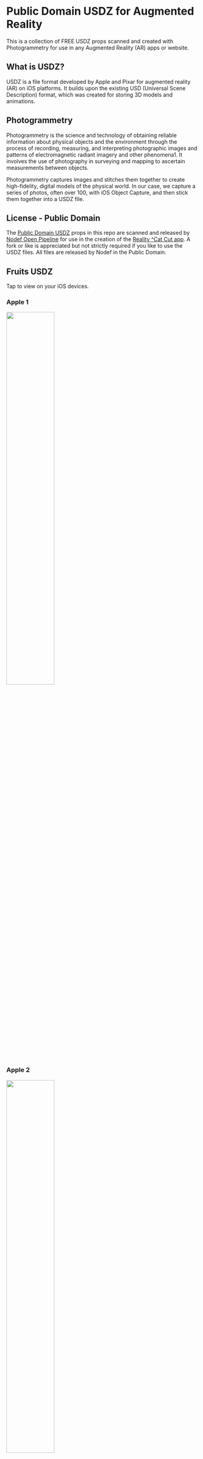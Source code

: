 # Public Domain USDZ for Augmented Reality

This is a collection of FREE USDZ props scanned and created with Photogrammetry for use in any Augmented Reality (AR) apps or website. 

## What is USDZ?

USDZ is a file format developed by Apple and Pixar for augmented reality (AR) on iOS platforms. It builds upon the existing USD (Universal Scene Description) format, which was created for storing 3D models and animations.

## Photogrammetry

Photogrammetry is the science and technology of obtaining reliable information about physical objects and the environment through the process of recording, measuring, and interpreting photographic images and patterns of electromagnetic radiant imagery and other phenomena1. It involves the use of photography in surveying and mapping to ascertain measurements between objects.

Photogrammetry captures images and stitches them together to create high-fidelity, digital models of the physical world. In our case, we capture a series of photos, often over 100,  with iOS Object Capture, and then stick them together into a USDZ file.

## License - Public Domain

The [Public Domain USDZ](https://photorealityar.com/publicdomainusdz.html) props in this repo are scanned and released by [Nodef Open Pipeline](https://github.com/Misfits-Rebels-Outcasts/Nodef) for use in the creation of the [Reality ^Cat Cut app](https://apps.apple.com/us/app/reality-cat-cut-video-editor/id6470134946). A fork or like is appreciated but not strictly required if you like to use the USDZ files. All files are released by Nodef in the Public Domain.

## Fruits USDZ

Tap to view on your iOS devices.

### Apple 1
<div>
<a rel="ar" href="usdz/apple_1.usdz">
       <img src="usdz/apple_1.jpg" width="50% height="50%>
</a>
</div>

### Apple 2

<div>
<a rel="ar" href="usdz/apple_2.usdz">
       <img src="usdz/apple_2.jpg" width="50% height="50%>
</a>
</div>

### Avocado 1

<div>
<a rel="ar" href="usdz/avocado_1.usdz">
          <img src="usdz/avocado_1.jpg" width="50% height="50%>
</a>
</div>

### Avocado Black 1

<div>
<a rel="ar" href="usdz/avocado_black_1.usdz">
          <img src="usdz/avocado_black_1.jpg" width="50% height="50%>
</a>
</div>

### Avocado Flat 1

<div>
<a rel="ar" href="usdz/avocado_flat_1.usdz">
          <img src="usdz/avocado_flat_1.jpg" width="50% height="50%>
</a>
</div>

### Avocado Flat 2

<div>
<a rel="ar" href="usdz/avocado_flat_2.usdz">
          <img src="usdz/avocado_flat_2.jpg" width="50% height="50%>
</a>
</div>

### Broccoli 1

<div>
<a rel="ar" href="usdz/broccoli_1.usdz">
          <img src="usdz/broccoli_1.jpg" width="50% height="50%>
</a>
</div>

### Cauliflower 1

<div>
<a rel="ar" href="usdz/cauliflower_1.usdz">
          <img src="usdz/cauliflower_1.jpg" width="50% height="50%>
</a>
</div>

### Onion 1

<div>
<a rel="ar" href="usdz/onion_1.usdz">
          <img src="usdz/onion_1.jpg" width="50% height="50%>
</a>
</div>

### Orange 1

<div>
<a rel="ar" href="usdz/orange_1.usdz">
          <img src="usdz/orange_1.jpg" width="50% height="50%>
</a>
</div>

### Papaya 1

 <div>
<a rel="ar" href="usdz/papaya_1.usdz">
          <img src="usdz/papaya_1.jpg" width="50% height="50%>
</a>
</div>

### Papaya 2

<div>
<a rel="ar" href="usdz/papaya_2.usdz">
          <img src="usdz/papaya_2.jpg" width="50% height="50%>
 </a>
</div>

### Papaya Flat 1

<div>
<a rel="ar" href="usdz/papaya_flat_1.usdz">
          <img src="usdz/papaya_flat_1.jpg" width="50% height="50%>
</a>
</div>

### Papaya Flat 2

<div>
<a rel="ar" href="usdz/papaya_flat_2.usdz">
          <img src="usdz/papaya_flat_2.jpg" width="50% height="50%>
</a>
</div>

### Pear 1

<div>
<a rel="ar" href="usdz/pear_1.usdz">
          <img src="usdz/pear_1.jpg" width="50% height="50%>
</a>
</div>

### Pear 2

<div>
<a rel="ar" href="usdz/pear_2.usdz">
          <img src="usdz/pear_2.jpg" width="50% height="50%>
</a>
</div>

### Sweet Potato 1

<div>
<a rel="ar" href="usdz/sweetpotato_1.usdz">
          <img src="usdz/sweetpotato_1.jpg" width="50% height="50%>
</a>
</div>

### Sweet Potato 2

<div>
<a rel="ar" href="usdz/sweetpotato_2.usdz">
          <img src="usdz/sweetpotato_2.jpg" width="50% height="50%>
</a>
</div>





